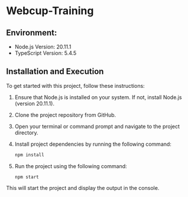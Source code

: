 # Webcup-Training

## Environment:

- Node.js Version: 20.11.1
- TypeScript Version: 5.4.5

## Installation and Execution

To get started with this project, follow these instructions:

1. Ensure that Node.js is installed on your system. If not, install Node.js (version 20.11.1).

2. Clone the project repository from GitHub.

3. Open your terminal or command prompt and navigate to the project directory.

4. Install project dependencies by running the following command:

   ```bash
   npm install
   ```
5. Run the project using the following command:

   ```
   npm start
   ```
   
This will start the project and display the output in the console.


